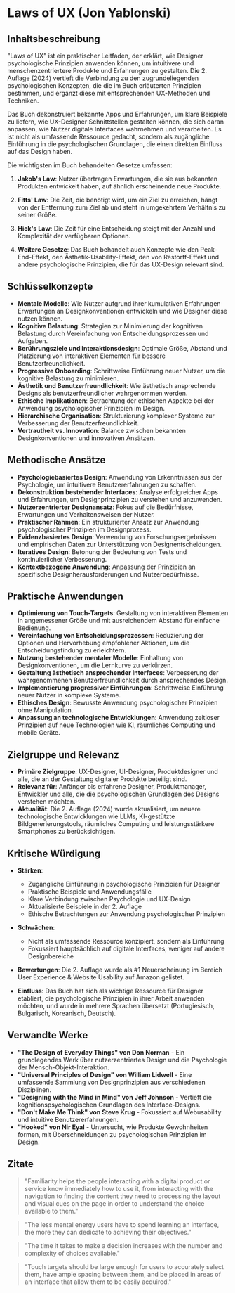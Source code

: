 # Laws of UX (Jon Yablonski)

## Inhaltsbeschreibung
"Laws of UX" ist ein praktischer Leitfaden, der erklärt, wie Designer psychologische Prinzipien anwenden können, um intuitivere und menschenzentriertere Produkte und Erfahrungen zu gestalten. Die 2. Auflage (2024) vertieft die Verbindung zu den zugrundeliegenden psychologischen Konzepten, die die im Buch erläuterten Prinzipien bestimmen, und ergänzt diese mit entsprechenden UX-Methoden und Techniken.

Das Buch dekonstruiert bekannte Apps und Erfahrungen, um klare Beispiele zu liefern, wie UX-Designer Schnittstellen gestalten können, die sich daran anpassen, wie Nutzer digitale Interfaces wahrnehmen und verarbeiten. Es ist nicht als umfassende Ressource gedacht, sondern als zugängliche Einführung in die psychologischen Grundlagen, die einen direkten Einfluss auf das Design haben.

Die wichtigsten im Buch behandelten Gesetze umfassen:

1. **Jakob's Law**: Nutzer übertragen Erwartungen, die sie aus bekannten Produkten entwickelt haben, auf ähnlich erscheinende neue Produkte.

2. **Fitts' Law**: Die Zeit, die benötigt wird, um ein Ziel zu erreichen, hängt von der Entfernung zum Ziel ab und steht in umgekehrtem Verhältnis zu seiner Größe.

3. **Hick's Law**: Die Zeit für eine Entscheidung steigt mit der Anzahl und Komplexität der verfügbaren Optionen.

4. **Weitere Gesetze**: Das Buch behandelt auch Konzepte wie den Peak-End-Effekt, den Ästhetik-Usability-Effekt, den von Restorff-Effekt und andere psychologische Prinzipien, die für das UX-Design relevant sind.

## Schlüsselkonzepte
- **Mentale Modelle**: Wie Nutzer aufgrund ihrer kumulativen Erfahrungen Erwartungen an Designkonventionen entwickeln und wie Designer diese nutzen können.
- **Kognitive Belastung**: Strategien zur Minimierung der kognitiven Belastung durch Vereinfachung von Entscheidungsprozessen und Aufgaben.
- **Berührungsziele und Interaktionsdesign**: Optimale Größe, Abstand und Platzierung von interaktiven Elementen für bessere Benutzerfreundlichkeit.
- **Progressive Onboarding**: Schrittweise Einführung neuer Nutzer, um die kognitive Belastung zu minimieren.
- **Ästhetik und Benutzerfreundlichkeit**: Wie ästhetisch ansprechende Designs als benutzerfreundlicher wahrgenommen werden.
- **Ethische Implikationen**: Betrachtung der ethischen Aspekte bei der Anwendung psychologischer Prinzipien im Design.
- **Hierarchische Organisation**: Strukturierung komplexer Systeme zur Verbesserung der Benutzerfreundlichkeit.
- **Vertrautheit vs. Innovation**: Balance zwischen bekannten Designkonventionen und innovativen Ansätzen.

## Methodische Ansätze
- **Psychologiebasiertes Design**: Anwendung von Erkenntnissen aus der Psychologie, um intuitivere Benutzererfahrungen zu schaffen.
- **Dekonstruktion bestehender Interfaces**: Analyse erfolgreicher Apps und Erfahrungen, um Designprinzipien zu verstehen und anzuwenden.
- **Nutzerzentrierter Designansatz**: Fokus auf die Bedürfnisse, Erwartungen und Verhaltensweisen der Nutzer.
- **Praktischer Rahmen**: Ein strukturierter Ansatz zur Anwendung psychologischer Prinzipien im Designprozess.
- **Evidenzbasiertes Design**: Verwendung von Forschungsergebnissen und empirischen Daten zur Unterstützung von Designentscheidungen.
- **Iteratives Design**: Betonung der Bedeutung von Tests und kontinuierlicher Verbesserung.
- **Kontextbezogene Anwendung**: Anpassung der Prinzipien an spezifische Designherausforderungen und Nutzerbedürfnisse.

## Praktische Anwendungen
- **Optimierung von Touch-Targets**: Gestaltung von interaktiven Elementen in angemessener Größe und mit ausreichendem Abstand für einfache Bedienung.
- **Vereinfachung von Entscheidungsprozessen**: Reduzierung der Optionen und Hervorhebung empfohlener Aktionen, um die Entscheidungsfindung zu erleichtern.
- **Nutzung bestehender mentaler Modelle**: Einhaltung von Designkonventionen, um die Lernkurve zu verkürzen.
- **Gestaltung ästhetisch ansprechender Interfaces**: Verbesserung der wahrgenommenen Benutzerfreundlichkeit durch ansprechendes Design.
- **Implementierung progressiver Einführungen**: Schrittweise Einführung neuer Nutzer in komplexe Systeme.
- **Ethisches Design**: Bewusste Anwendung psychologischer Prinzipien ohne Manipulation.
- **Anpassung an technologische Entwicklungen**: Anwendung zeitloser Prinzipien auf neue Technologien wie KI, räumliches Computing und mobile Geräte.

## Zielgruppe und Relevanz
- **Primäre Zielgruppe**: UX-Designer, UI-Designer, Produktdesigner und alle, die an der Gestaltung digitaler Produkte beteiligt sind.
- **Relevanz für**: Anfänger bis erfahrene Designer, Produktmanager, Entwickler und alle, die die psychologischen Grundlagen des Designs verstehen möchten.
- **Aktualität**: Die 2. Auflage (2024) wurde aktualisiert, um neuere technologische Entwicklungen wie LLMs, KI-gestützte Bildgenerierungstools, räumliches Computing und leistungsstärkere Smartphones zu berücksichtigen.

## Kritische Würdigung
- **Stärken**: 
  - Zugängliche Einführung in psychologische Prinzipien für Designer
  - Praktische Beispiele und Anwendungsfälle
  - Klare Verbindung zwischen Psychologie und UX-Design
  - Aktualisierte Beispiele in der 2. Auflage
  - Ethische Betrachtungen zur Anwendung psychologischer Prinzipien

- **Schwächen**: 
  - Nicht als umfassende Ressource konzipiert, sondern als Einführung
  - Fokussiert hauptsächlich auf digitale Interfaces, weniger auf andere Designbereiche

- **Bewertungen**: Die 2. Auflage wurde als #1 Neuerscheinung im Bereich User Experience & Website Usability auf Amazon gelistet.

- **Einfluss**: Das Buch hat sich als wichtige Ressource für Designer etabliert, die psychologische Prinzipien in ihrer Arbeit anwenden möchten, und wurde in mehrere Sprachen übersetzt (Portugiesisch, Bulgarisch, Koreanisch, Deutsch).

## Verwandte Werke
- **"The Design of Everyday Things" von Don Norman** - Ein grundlegendes Werk über nutzerzentriertes Design und die Psychologie der Mensch-Objekt-Interaktion.
- **"Universal Principles of Design" von William Lidwell** - Eine umfassende Sammlung von Designprinzipien aus verschiedenen Disziplinen.
- **"Designing with the Mind in Mind" von Jeff Johnson** - Vertieft die kognitionspsychologischen Grundlagen des Interface-Designs.
- **"Don't Make Me Think" von Steve Krug** - Fokussiert auf Webusability und intuitive Benutzererfahrungen.
- **"Hooked" von Nir Eyal** - Untersucht, wie Produkte Gewohnheiten formen, mit Überschneidungen zu psychologischen Prinzipien im Design.

## Zitate
> "Familiarity helps the people interacting with a digital product or service know immediately how to use it, from interacting with the navigation to finding the content they need to processing the layout and visual cues on the page in order to understand the choice available to them."

> "The less mental energy users have to spend learning an interface, the more they can dedicate to achieving their objectives."

> "The time it takes to make a decision increases with the number and complexity of choices available."

> "Touch targets should be large enough for users to accurately select them, have ample spacing between them, and be placed in areas of an interface that allow them to be easily acquired."
